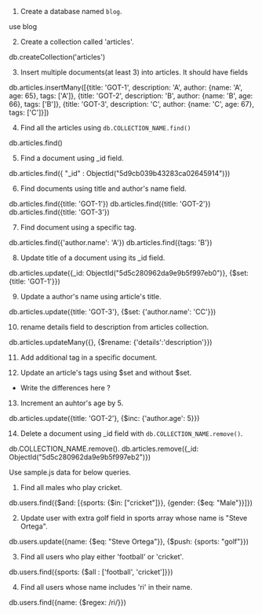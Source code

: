 1. Create a database named `blog`.

use blog

2. Create a collection called 'articles'.

db.createCollection('articles')

3. Insert multiple documents(at least 3) into articles. It should have fields

db.articles.insertMany([{title: 'GOT-1', description: 'A', author: {name: 'A', age: 65}, tags: ['A']},
{title: 'GOT-2', description: 'B', author: {name: 'B',  age: 66}, tags: ['B']},
 {title: 'GOT-3', description: 'C', author: {name: 'C', age: 67}, tags: ['C']}])

4. Find all the articles using `db.COLLECTION_NAME.find()`

db.articles.find()

5. Find a document using _id field.

db.articles.find({ "_id" : ObjectId("5d9cb039b43283ca02645914")})


6. Find documents using title and author's name field.

db.articles.find({title: 'GOT-1'})
db.articles.find({title: 'GOT-2'})
db.articles.find({title: 'GOT-3'})

7. Find document using a specific tag.

db.articles.find({'author.name': 'A'})
db.articles.find({tags: 'B'})

8. Update title of a document using its _id field.

db.articles.update({_id: ObjectId("5d5c280962da9e9b5f997eb0")}, {$set: {title: 'GOT-1'}})

9. Update a author's name using article's title.

db.articles.update({title: 'GOT-3'}, {$set: {'author.name': 'CC'}})

10. rename details field to description from articles collection. 

db.articles.updateMany({}, {$rename: {'details':'description'}})

11. Add additional tag in a specific document.



12. Update an article's tags using $set and without $set.
  - Write the differences here ?

13. Increment an auhtor's age by 5.  

db.articles.update({title: 'GOT-2'}, {$inc: {'author.age': 5}})



14. Delete a document using _id field with `db.COLLECTION_NAME.remove()`.

db.COLLECTION_NAME.remove(). db.articles.remove({_id: ObjectId("5d5c280962da9e9b5f997eb2")})

Use sample.js data for below queries.



1. Find all males who play cricket.

db.users.find({$and: [{sports: {$in: ["cricket"]}}, {gender: {$eq: "Male"}}]})

2. Update user with extra golf field in sports array whose name is "Steve Ortega".

db.users.update({name: {$eq: "Steve Ortega"}}, {$push: {sports: "golf"}})

3. Find all users who play either 'football' or 'cricket'.

db.users.find({sports: {$all : ['football', 'cricket']}})

4. Find all users whose name includes 'ri' in their name.

db.users.find({name: {$regex: /ri/}})
